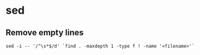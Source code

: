# sed

## Remove empty lines

```console
sed -i -- '/^\s*$/d' `find . -maxdepth 1 -type f ! -name '<filename>'`
```

